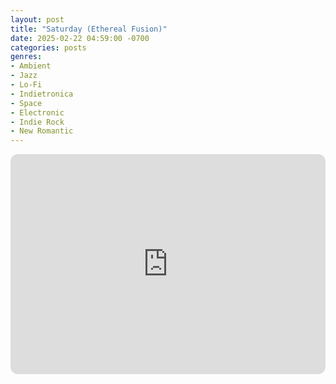 ```yaml
---
layout: post
title: "Saturday (Ethereal Fusion)"
date: 2025-02-22 04:59:00 -0700
categories: posts
genres:
- Ambient
- Jazz
- Lo-Fi
- Indietronica
- Space
- Electronic
- Indie Rock
- New Romantic
---
```

<iframe style="border-radius:12px" src="https://open.spotify.com/embed/playlist/50lGI2BI5IWeM0srDCMx7e?utm_source=generator" width="100%" height="352" frameBorder="0" allowfullscreen="" allow="autoplay; clipboard-write; encrypted-media; fullscreen; picture-in-picture" loading="lazy"></iframe>